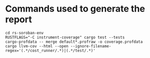 # Commands used to generate the report
	cd rs-soroban-env
	RUSTFLAGS="-C instrument-coverage" cargo test --tests
	cargo-profdata -- merge default*.profraw -o coverage.profdata
	cargo llvm-cov --html --open --ignore-filename-regex='(.*/cost_runner/.*)|(.*/test/.*)'
